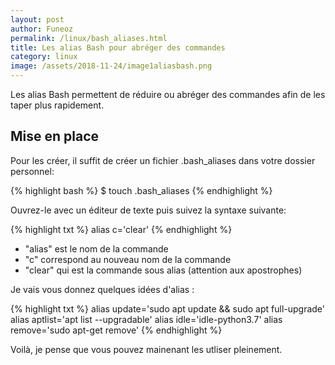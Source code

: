 ```yaml
---
layout: post
author: Funeoz
permalink: /linux/bash_aliases.html
title: Les alias Bash pour abréger des commandes
category: linux
image: /assets/2018-11-24/image1aliasbash.png
---
```


Les alias Bash permettent de réduire ou abréger des commandes afin de les taper plus rapidement.

## Mise en place

Pour les créer, il suffit de créer un fichier .bash_aliases dans votre dossier personnel:

{% highlight bash %}
$ touch .bash_aliases
{% endhighlight %}

Ouvrez-le avec un éditeur de texte puis suivez la syntaxe suivante:

{% highlight txt %}
alias c='clear'
{% endhighlight %}

* "alias" est le nom de la commande
* "c" correspond au nouveau nom de la commande
* "clear" qui est la commande sous alias (attention aux apostrophes)

Je vais vous donnez quelques idées d'alias :

{% highlight txt %}
alias update='sudo apt update && sudo apt full-upgrade'
alias aptlist='apt list --upgradable'
alias idle='idle-python3.7'
alias remove='sudo apt-get remove'
{% endhighlight %}

Voilà, je pense que vous pouvez mainenant les utliser pleinement.
